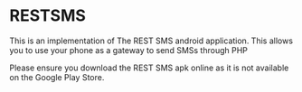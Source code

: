 # RESTSMS
This is an implementation of The REST SMS android application. This allows you to use your phone as a gateway to send SMSs through PHP

Please ensure you download the REST SMS apk online as it is not available on the Google Play Store.
